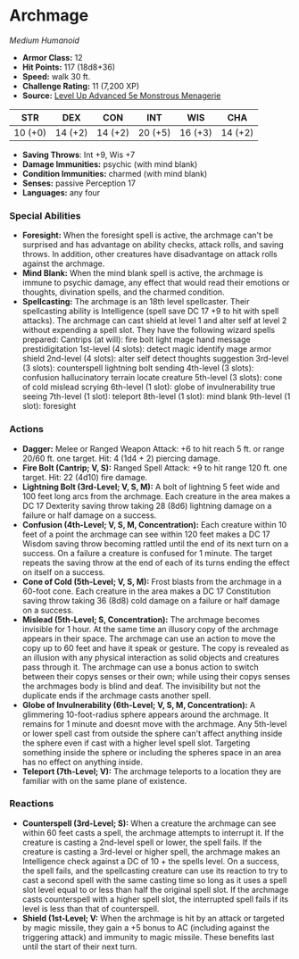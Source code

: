# Archmage

*Medium* *Humanoid*

- **Armor Class:** 12
- **Hit Points:** 117 (18d8+36)
- **Speed:** walk 30 ft.
- **Challenge Rating:** 11 (7,200 XP)
- **Source:** [Level Up Advanced 5e Monstrous Menagerie](https://www.levelup5e.com)

| STR | DEX | CON | INT | WIS | CHA |
| --- | --- | --- | --- | --- | --- |
| 10 (+0) | 14 (+2) | 14 (+2) | 20 (+5) | 16 (+3) | 14 (+2) |

- **Saving Throws**: Int +9, Wis +7
- **Damage Immunities:** psychic (with mind blank)
- **Condition Immunities:** charmed (with mind blank)
- **Senses:** passive Perception 17
- **Languages:** any four
### Special Abilities
- **Foresight:** When the foresight spell is active, the archmage can't be surprised and has advantage on ability checks, attack rolls, and saving throws. In addition, other creatures have disadvantage on attack rolls against the archmage.
- **Mind Blank:** When the mind blank spell is active, the archmage is immune to psychic damage, any effect that would read their emotions or thoughts, divination spells, and the charmed condition.
- **Spellcasting:** The archmage is an 18th level spellcaster. Their spellcasting ability is Intelligence (spell save DC 17  +9 to hit with spell attacks). The archmage can cast shield at level 1 and alter self at level 2 without expending a spell slot. They have the following wizard spells prepared:  Cantrips (at will): fire bolt  light  mage hand  message  prestidigitation  1st-level (4 slots): detect magic  identify  mage armor  shield  2nd-level (4 slots): alter self  detect thoughts  suggestion  3rd-level (3 slots): counterspell  lightning bolt  sending  4th-level (3 slots): confusion  hallucinatory terrain  locate creature  5th-level (3 slots): cone of cold  mislead  scrying  6th-level (1 slot): globe of invulnerability  true seeing  7th-level (1 slot): teleport  8th-level (1 slot): mind blank  9th-level (1 slot): foresight
### Actions
- **Dagger:** Melee or Ranged Weapon Attack: +6 to hit  reach 5 ft. or range 20/60 ft.  one target. Hit: 4 (1d4 + 2) piercing damage.
- **Fire Bolt (Cantrip; V, S):** Ranged Spell Attack: +9 to hit  range 120 ft.  one target. Hit: 22 (4d10) fire damage.
- **Lightning Bolt (3rd-Level; V, S, M):** A bolt of lightning 5 feet wide and 100 feet long arcs from the archmage. Each creature in the area makes a DC 17 Dexterity saving throw  taking 28 (8d6) lightning damage on a failure or half damage on a success.
- **Confusion (4th-Level; V, S, M, Concentration):** Each creature within 10 feet of a point the archmage can see within 120 feet makes a DC 17 Wisdom saving throw  becoming rattled until the end of its next turn on a success. On a failure  a creature is confused for 1 minute. The target repeats the saving throw at the end of each of its turns  ending the effect on itself on a success.
- **Cone of Cold (5th-Level; V, S, M):** Frost blasts from the archmage in a 60-foot cone. Each creature in the area makes a DC 17 Constitution saving throw  taking 36 (8d8) cold damage on a failure or half damage on a success.
- **Mislead (5th-Level; S, Concentration):** The archmage becomes invisible for 1 hour. At the same time  an illusory copy of the archmage appears in their space. The archmage can use an action to move the copy up to 60 feet and have it speak or gesture. The copy is revealed as an illusion with any physical interaction  as solid objects and creatures pass through it. The archmage can use a bonus action to switch between their copys senses or their own; while using their copys senses  the archmages body is blind and deaf. The invisibility  but not the duplicate  ends if the archmage casts another spell.
- **Globe of Invulnerability (6th-Level; V, S, M, Concentration):** A glimmering  10-foot-radius sphere appears around the archmage. It remains for 1 minute and doesnt move with the archmage. Any 5th-level or lower spell cast from outside the sphere can't affect anything inside the sphere  even if cast with a higher level spell slot. Targeting something inside the sphere or including the spheres space in an area has no effect on anything inside.
- **Teleport (7th-Level; V):** The archmage teleports to a location they are familiar with on the same plane of existence.
### Reactions
- **Counterspell (3rd-Level; S):** When a creature the archmage can see within 60 feet casts a spell, the archmage attempts to interrupt it. If the creature is casting a 2nd-level spell or lower, the spell fails. If the creature is casting a 3rd-level or higher spell, the archmage makes an Intelligence check against a DC of 10 + the spells level. On a success, the spell fails, and the spellcasting creature can use its reaction to try to cast a second spell with the same casting time so long as it uses a spell slot level equal to or less than half the original spell slot. If the archmage casts counterspell with a higher spell slot, the interrupted spell fails if its level is less than that of counterspell.
- **Shield (1st-Level; V:** When the archmage is hit by an attack or targeted by magic missile, they gain a +5 bonus to AC (including against the triggering attack) and immunity to magic missile. These benefits last until the start of their next turn.
